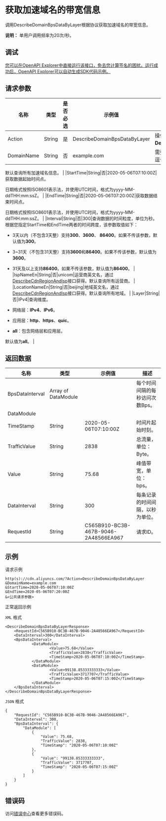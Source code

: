 # 获取加速域名的带宽信息

调用DescribeDomainBpsDataByLayer根据协议获取加速域名的带宽信息。

**说明：** 单用户调用频率为20次/秒。

## 调试

[您可以在OpenAPI Explorer中直接运行该接口，免去您计算签名的困扰。运行成功后，OpenAPI Explorer可以自动生成SDK代码示例。](https://api.aliyun.com/#product=Cdn&api=DescribeDomainBpsDataByLayer&type=RPC&version=2018-05-10)

## 请求参数

|名称|类型|是否必选|示例值|描述|
|--|--|----|---|--|
|Action|String|是|DescribeDomainBpsDataByLayer|操作接口名，系统规定参数。取值： **DescribeDomainBpsDataByLayer**。 |
|DomainName|String|否|example.com|需要查询的加速域名，多个域名用英文逗号（,）分隔。

 默认查询所有加速域名信息。 |
|StartTime|String|否|2020-05-06T07:10:00Z|获取数据起始时间点。

 日期格式按照ISO8601表示法，并使用UTC时间，格式为yyyy-MM-ddTHH:mm:ssZ。 |
|EndTime|String|否|2020-05-06T07:20:00Z|获取数据结束时间点。

 日期格式按照ISO8601表示法，并使用UTC时间，格式为yyyy-MM-ddTHH:mm:ssZ。 |
|Interval|String|否|300|查询数据的时间粒度，单位为秒。根据您指定StartTime和EndTime两者的时间跨度，该参数取值如下：

 -   3天以内（不包含3天整）支持**300**、**3600**、 **86400**。如果不传该参数，默认值为**300**。
-   3~31天（不包含31天整）支持**3600**和**86400**。如果不传该参数，默认值为**3600**。
-   31天及以上支持**86400**。如果不传该参数，默认值为**86400**。 |
|IspNameEn|String|否|unicom|运营商英文名，通过[DescribeCdnRegionAndIsp](~~91077~~)接口获得。默认查询所有运营商。 |
|LocationNameEn|String|否|beijing|地域英文名，通过[DescribeCdnRegionAndIsp](~~91077~~)接口获得。默认查询所有地域。 |
|Layer|String|否|IPv4|查询维度。

 -   网络层：**IPv4**、**IPv6**。
-   应用层：**http**、**https**、**quic**。
-   **all**：包含网络层和应用层。

 默认值为**all**。 |

## 返回数据

|名称|类型|示例值|描述|
|--|--|---|--|
|BpsDataInterval|Array of DataModule| |每个时间间隔的每秒访问次数Bps。 |
|DataModule| | | |
|TimeStamp|String|2020-05-06T07:10:00Z|时间片起始时刻。 |
|TrafficValue|String|2838|总流量，单位：Byte。 |
|Value|String|75.68|峰值带宽，单位：bps。 |
|DataInterval|String|300|每条记录的时间间隔，以秒为单位。 |
|RequestId|String|C565B910-BC3B-467B-9046-2A48566EA967|请求ID。 |

## 示例

请求示例

```
http(s)://cdn.aliyuncs.com/?Action=DescribeDomainBpsDataByLayer
&DomainName=example.com
&StartTime=2020-05-06T07:10:00Z
&EndTime=2020-05-06T07:20:00Z
&<公共请求参数>
```

正常返回示例

`XML` 格式

```
<DescribeDomainBpsDataByLayerResponse>
    <RequestId>C565B910-BC3B-467B-9046-2A48566EA967</RequestId>
    <DataInterval>300</DataInterval>
    <BpsDataInterval>
            <DataModule>
                    <Value>75.68</Value>
                    <TrafficValue>2838</TrafficValue>
                    <TimeStamp>2020-05-06T07:10:00Z</TimeStamp>
            </DataModule>
            <DataModule>
                    <Value>99138.85333333333</Value>
                    <TrafficValue>3717707</TrafficValue>
                    <TimeStamp>2020-05-06T07:15:00Z</TimeStamp>
            </DataModule>
    </BpsDataInterval>
</DescribeDomainBpsDataByLayerResponse>
```

`JSON` 格式

```
{
	"RequestId": "C565B910-BC3B-467B-9046-2A48566EA967",
	"DataInterval": 300,
	"BpsDataInterval": {
		"DataModule": [
			{
				"Value": 75.68,
				"TrafficValue": 2838,
				"TimeStamp": "2020-05-06T07:10:00Z"
			},
			{
				"Value": "99138.85333333333",
				"TrafficValue": 3717707,
				"TimeStamp": "2020-05-06T07:15:00Z"
			}
		]
	}
}
```

## 错误码

访问[错误中心](https://error-center.aliyun.com/status/product/Cdn)查看更多错误码。

